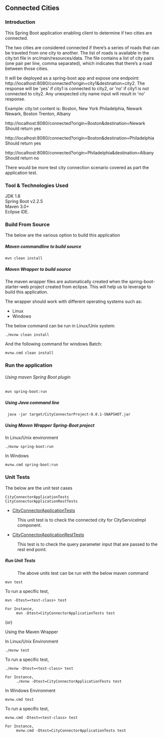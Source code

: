 ## Connected Cities

### Introduction
This Spring Boot application enabling client to determine if two cities are connected.

The two cities are considered connected if there’s a series of roads that can be traveled from one city to another. The list of roads is available in the city.txt file in src/main/resources/data.
The file contains a list of city pairs (one pair per line, comma separated), which indicates that there’s a road between those cities.

It will be deployed as a spring-boot app and expose one endpoint: http://localhost:8080/connected?origin=city1&amp;destination=city2. 
The response will be 'yes' if city1 is connected to city2, or 'no' if city1 is not connected to city2. Any unexpected city name input will 
result in 'no' response.</p>
<p>Example: city.txt content is: Boston, New York Philadelphia, Newark Newark, Boston Trenton, Albany</p>
<p>http://localhost:8080/connected?origin=Boston&amp;destination=Newark Should return yes</p>
<p>http://localhost:8080/connected?origin=Boston&amp;destination=Philadelphia Should return yes</p>
<p>http://localhost:8080/connected?origin=Philadelphia&amp;destination=Albany Should return no</p>

There would be more test city connection scenario covered as part the application test.

### Tool & Technologies Used

JDK 1.8</br>
Spring Boot v2.2.5</br>
Maven 3.0+ </br>
Eclipse IDE.</br>

### Build From Source
The below are the various option to build this application

##### Maven commandline to build source
```
mvn clean install
```

##### Maven Wrapper to build source
The maven wrapper files are automatically created when the spring-boot-starter-web project created from eclipse.  This will help us to leverage to build this application.

The wrapper should work with different operating systems such as:
<ul>
<li>Linux<br></li>
<li>Windows</li>
</ul>

The below command can be run in Linux/Unix system:

```
./mvnw clean install
```

And the following command for windows Batch:

```
mvnw.cmd clean install
```

### Run the application
###### Using maven Spring Boot plugin

```
mvn spring-boot:run
```
##### Using Java command line

```
 java -jar target/CityConnectorProject-0.0.1-SNAPSHOT.jar
```

##### Using Maven Wrapper Spring-Boot project

In Linux/Unix environment

```
./mvnw spring-boot:run
```

In Windows

```
mvnw.cmd spring-boot:run
```

### Unit Tests
The below are the unit test cases

```
CityConnectorApplicationTests
CityConnectorApplicationRestTests
```
<ul>
<li><u>CityConnectorApplicationTests</u></li>
</ul>
<p style="margin-left: 40px">This unit test is to check the connected city for CityServiceImpl component.
	
<ul>
<li><u>CityConnectorApplicationRestTests</u></li>
</ul>
<p style="margin-left: 40px">This test is to check the query parameter input that are passed to the rest end point.

##### Run Unit Tests

<p style="margin-left: 40px"> The above units test can be run with the below maven command

```
mvn test
```
To run a specific test,

```
mvn -Dtest=<test-class> test

For Instance,
     mvn -Dtest=CityConnectorApplicationTests test
```

(or) 

Using the Maven Wrapper

In Linux/Unix Environment

```
./mvnw test
```
To run a specific test,

```
./mvnw -Dtest=<test-class> test

For Instance,
     ./mvnw -Dtest=CityConnectorApplicationTests test
```

In Windows Environment

```
mvnw.cmd test
```
To run a specific test,

```
mvnw.cmd -Dtest=<test-class> test

For Instance,
     mvnw.cmd -Dtest=CityConnectorApplicationTests test
```

